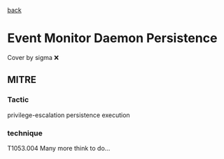 [back](../index.md)
# Event Monitor Daemon Persistence
Cover by sigma :x: 
## MITRE
### Tactic
privilege-escalation
persistence
execution
### technique
T1053.004
Many more think to do...